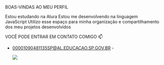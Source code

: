 BOAS-VINDAS AO MEU PERFIL 

Estou estudando na Alura
Estou me desenvolvendo na linguagem JavaScript
Utilizo esse espaço para minha organização e compartilhamento dos meu projetos desenvolvidos

VOCÊ PODE ENTRAR EM CONTATO COMIGO 📫
- 00001090481135SP@AL.EDUCACAO.SP.GOV.BR -

  ![](https://media1.tenor.com/m/RPNoOOImaRwAAAAC/homer-simpson-homer-dance.gif)


